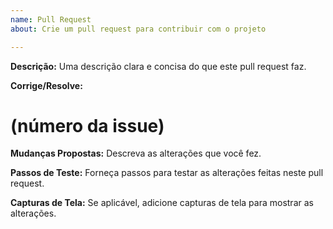 ```yaml
---
name: Pull Request
about: Crie um pull request para contribuir com o projeto

---
```


**Descrição:**
Uma descrição clara e concisa do que este pull request faz.

**Corrige/Resolve:**
# (número da issue)

**Mudanças Propostas:**
Descreva as alterações que você fez.

**Passos de Teste:**
Forneça passos para testar as alterações feitas neste pull request.

**Capturas de Tela:**
Se aplicável, adicione capturas de tela para mostrar as alterações.